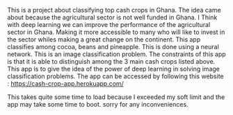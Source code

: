 This is a project about classifying top cash crops in Ghana. The idea came about because the agricultural sector is not well funded in Ghana. I Think with deep learning we can improve the performance of the agricultural sector in Ghana. Making it more accessible to many who will like to invest in the sector whiles making a great change on the continent. This app classifies among cocoa, beans and pineapple. This is done using a neural network. This is an image classification problem. The constraints of this app is that it is able to distinguish among the 3 main cash crops listed above. This app is to give the idea of the power of deep learning in solving image classification problems. The app can be accessed by following this website : https://cash-crop-app.herokuapp.com/

This takes quite some time to load because I exceeded my soft limit and the app may take some time to boot. sorry for any inconveniences.
